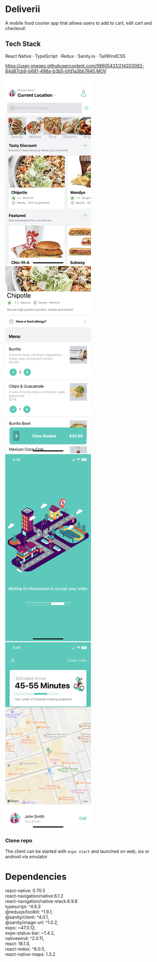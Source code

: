 # Deliverii

A mobile food courier app that allows users to add to cart, edit cart and checkout!

## Tech Stack

React Native · TypeScript · Redux · Sanity.io · TailWindCSS

https://user-images.githubusercontent.com/98605431/214203092-84d87cb9-b681-498a-b3b5-bfd1a3bb7840.MOV

<p align="start">
<img src="https://github.com/MHassan47/Deliverii/blob/master/assets/deliverii_home.JPG?raw=true" width="275" height="600" >
<img src="https://github.com/MHassan47/Deliverii/blob/master/assets/deliverii_basket.JPG?raw=true" width="275" height="600">
<img src="https://github.com/MHassan47/Deliverii/blob/master/assets/deliverii_loading.JPG?raw=true" width="275" height="600">
<img src="https://github.com/MHassan47/Deliverii/blob/master/assets/deliverii_delivery.JPG?raw=true" width="275" height="600" >
</p>

### Clone repo

The client can be started with `expo start` and launched on web, ios or android via emulator

# Dependencies

react-native: 0.70.5  
react-navigation/native:6.1.2  
react-navigation/native-stack:6.9.8  
typescript: ^4.6.3  
@reduxjs/toolkit: ^1.9.1,  
@sanity/client: ^4.0.1,  
@sanity/image-url: ^1.0.2,  
expo: ~47.0.12,  
expo-status-bar: ~1.4.2,  
nativewind: ^2.0.11,  
react: 18.1.0,  
react-redux: ^8.0.5,  
react-native-maps: 1.3.2
